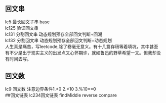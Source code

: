 ## 回文串
lc5 最长回文子串 base  
lc125 验证回文串  
lc131 分割回文串 动态规划预存全部回文判断+回溯  
lc132 分割回文串 动态规划预存全部回文判断+动态规划  
人生真是痛苦，写leetcode,除了卷毫无意义。有十几篇存稿等着填坑，其中甚至有不少是出于现实主义的出发点又心怀期许，就如鲁迅的野草希望一文。但我却没有时间去写。
## 回文数
lc9 回文数 注意边界条件1.<0 2.<10 3.%10==0  
##回文链表
lc234回文链表 findMiddle reverse compare  
